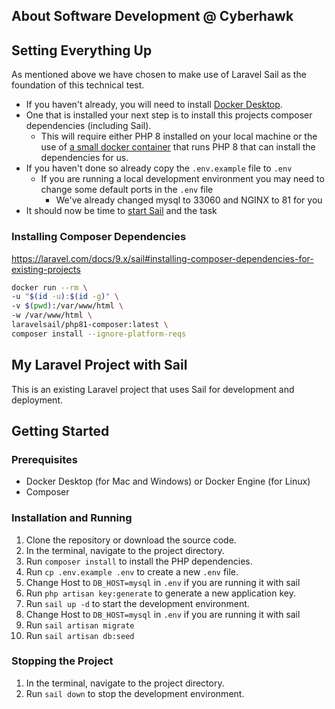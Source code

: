 ## About Software Development @ Cyberhawk

## Setting Everything Up

As mentioned above we have chosen to make use of Laravel Sail as the foundation of this technical test.

-   If you haven't already, you will need to install [Docker Desktop](https://www.docker.com/products/docker-desktop).
-   One that is installed your next step is to install this projects composer dependencies (including Sail).
    -   This will require either PHP 8 installed on your local machine or the use of [a small docker container](https://laravel.com/docs/8.x/sail#installing-composer-dependencies-for-existing-projects) that runs PHP 8 that can install the dependencies for us.
-   If you haven't done so already copy the `.env.example` file to `.env`
    -   If you are running a local development environment you may need to change some default ports in the `.env` file
        -   We've already changed mysql to 33060 and NGINX to 81 for you
-   It should now be time to [start Sail](https://laravel.com/docs/8.x/sail#starting-and-stopping-sail) and the task

### Installing Composer Dependencies

https://laravel.com/docs/9.x/sail#installing-composer-dependencies-for-existing-projects

```bash
docker run --rm \
-u "$(id -u):$(id -g)" \
-v $(pwd):/var/www/html \
-w /var/www/html \
laravelsail/php81-composer:latest \
composer install --ignore-platform-reqs
```

## My Laravel Project with Sail

This is an existing Laravel project that uses Sail for development and deployment.

## Getting Started

### Prerequisites

-   Docker Desktop (for Mac and Windows) or Docker Engine (for Linux)
-   Composer

### Installation and Running

1. Clone the repository or download the source code.
2. In the terminal, navigate to the project directory.
3. Run `composer install` to install the PHP dependencies.
4. Run `cp .env.example .env` to create a new `.env` file.
5. Change Host to `DB_HOST=mysql` in `.env` if you are running it with sail
6. Run `php artisan key:generate` to generate a new application key.
7. Run `sail up -d` to start the development environment.
8. Change Host to `DB_HOST=mysql` in `.env` if you are running it with sail
9. Run `sail artisan migrate`
10. Run `sail artisan db:seed`

### Stopping the Project

1. In the terminal, navigate to the project directory.
2. Run `sail down` to stop the development environment.
